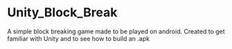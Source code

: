 # Unity_Block_Break

A simple block breaking game made to be played on android. Created to get familiar with Unity and to see how to build an .apk
